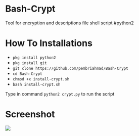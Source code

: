 # Bash-Crypt

Tool for encryption and descriptions file shell script
#python2

# How To Installations

* ```pkg install python2```
* ```pkg install git```
* ```git clone https://github.com/pembriahmad/Bash-Crypt```
* ```cd Bash-Crypt```
* ```chmod +x install-crypt.sh```
* ```bash install-crypt.sh```

Type in command  ```python2 crypt.py``` to run the script

# Screenshot
![](https://gitlab.com/pembriahmad/resources/-/raw/master/Bash-Crypt/Screenshot_20201005-132759.jpg)
